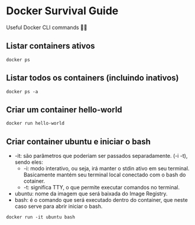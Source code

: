 # Docker Survival Guide
Useful Docker CLI commands 👷🏽

## Listar containers ativos
```
docker ps
```

## Listar todos os containers (incluindo inativos)
```
docker ps -a
```

## Criar um container hello-world
```
docker run hello-world
```

## Criar container ubuntu e iniciar o bash
- -it: são parâmetros que poderiam ser passados separadamente. (-i -t), sendo eles:
  - -i: modo interativo, ou seja, irá manter o stdin ativo em seu terminal. Basicamente mantém seu terminal local conectado com o bash do cotainer.
  - -t: significa TTY, o que permite executar comandos no terminal.
- ubuntu: nome da imagem que será baixada do Image Registry.
- bash: é o comando que será executado dentro do container, que neste caso serve para abrir iniciar o bash.
```
docker run -it ubuntu bash
```
